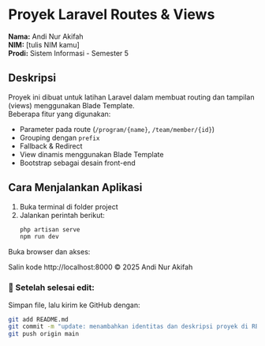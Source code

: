 # Proyek Laravel Routes & Views

**Nama:** Andi Nur Akifah  
**NIM:** [tulis NIM kamu]  
**Prodi:** Sistem Informasi - Semester 5  

## Deskripsi
Proyek ini dibuat untuk latihan Laravel dalam membuat routing dan tampilan (views) menggunakan Blade Template.  
Beberapa fitur yang digunakan:
- Parameter pada route (`/program/{name}`, `/team/member/{id}`)
- Grouping dengan `prefix`
- Fallback & Redirect
- View dinamis menggunakan Blade Template
- Bootstrap sebagai desain front-end

## Cara Menjalankan Aplikasi
1. Buka terminal di folder project  
2. Jalankan perintah berikut:
   ```bash
   php artisan serve
   npm run dev
Buka browser dan akses:

Salin kode
http://localhost:8000
© 2025 Andi Nur Akifah


### 🚀 Setelah selesai edit:
Simpan file, lalu kirim ke GitHub dengan:

```bash
git add README.md
git commit -m "update: menambahkan identitas dan deskripsi proyek di README"
git push origin main